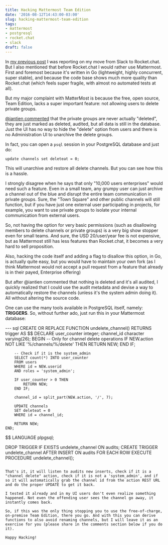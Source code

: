 ```yaml
---
title: Hacking Mattermost Team Edition
date: '2016-08-12T14:43:00-03:00'
slug: hacking-mattermost-team-edition
tags:
- mattermost
- postgresql
- rocket.chat
- slack
draft: false
---
```


In [my previous post](http://www.akitaonrails.com/2016/08/09/moving-away-from-slack-into-rocket-chat-good-enough) I was reporting on my move from Slack to Rocket.chat. But I also mentioned that before Rocket.chat I would rather use Mattermost. First and foremost because it's written in Go (lightweight, highly concurrent, super stable), and because the code base shows much more quality than Rocket.chat (which feels super fragile, with almost no automated tests at all).

But my major complaint with MatterMost is because the free, open source, Team Edition, lacks a super important feature: not allowing users to delete private groups.

[@iantien commented](http://www.akitaonrails.com/2016/08/09/moving-away-from-slack-into-rocket-chat-good-enough#comment-2832915684) that the private groups are never actually "deleted", they are just marked as deleted, audited, but all data is still in the database. Just the UI has no way to hide the "delete" option from users and there is no Administration UI to unarchive the delete groups.

In fact, you can open a `psql` session in your PostgreSQL database and just do:

```
update channels set deleteat = 0;
```

This will unarchive and restore all delete channels. But you can see how this is a hassle.

I strongly disagree when he says that only "10,000 users enterprises" would need such a feature. Even in a small team, any grumpy user can just archive a channel out of the blue and disrupt the entire team communication in private groups. Sure, the "Town Square" and other public channels will still function, but if you have just one external user participating in projects, for example, you want to use private groups to isolate your internal communication from external users.

So, not having the option for very basic permissions (such as disallowing members to delete channels or private groups) is a very big show stopper even for small teams. And sure, the USD 20/user/year fee is not expensive, but as Mattermost still has less features than Rocket.chat, it becomes a very hard to sell proposition.

Also, hacking the code itself and adding a flag to disallow this option, in Go, is actually quite easy, but you would have to maintain your own fork (as I think Mattermost would not accept a pull request from a feature that already is in their payed, Enterprise offering)

But after @iantien commented that nothing is deleted and it's all audited, I quickly realized that I could use the audit metadata and devise a way to automatically restore the channels (unless it's the system admin doing it). All without altering the source code.

One can use the many tools available in PostgreSQL itself, namely: **TRIGGERS**. So, without further ado, just run this in your Mattermost database:

--- sql
CREATE OR REPLACE FUNCTION undelete_channel() RETURNS trigger AS $$
    DECLARE
        user_counter integer;
        channel_id character varying(26);
    BEGIN
        -- Only for channel delete operations
        IF NEW.action NOT LIKE '%/channels/%/delete' THEN
            RETURN NEW;
        END IF;

        -- Check if it is the system_admin
        SELECT count(*) INTO user_counter
        FROM users
        WHERE id = NEW.userid
        AND roles = 'system_admin';

        IF user_counter > 0 THEN
            RETURN NEW;
        END IF;

        channel_id = split_part(NEW.action, '/', 7);

        UPDATE channels
        SET deleteat = 0
        WHERE id = channel_id;

        RETURN NEW;
    END;
$$ LANGUAGE plpgsql;

DROP TRIGGER IF EXISTS undelete_channel ON audits;
CREATE TRIGGER undelete_channel AFTER INSERT ON audits
    FOR EACH ROW EXECUTE PROCEDURE undelete_channel();
```

That's it, it will listen to audits new inserts, check if it is a "channel delete" action, check if it is not a 'system_admin', and if so it will automatically grab the channel id from the action REST URL and do the proper UPDATE to get it back.

I tested it already and in my UI users don't even realize something happened. Not even the offending user sees the channel go away, it instantly comes back.

So, if this was the only thing stopping you to use the free-of-charge, on-premise Team Edition, there you go. And with this you can derive functions to also avoid renaming channels, but I will leave it as an exercise for you (please share in the comments section below if you do it).

Happy Hacking!
